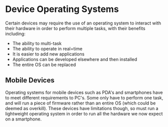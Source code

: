 # Device Operating Systems

Certain devices may require the use of an operating system to interact with their hardware in order to perform multiple
tasks, with their benefits including:

* The ability to multi-task
* The ability to operate in real=time
* It is easier to add new applications
* Applications can be developed elsewhere and then installed
* The entire OS can be replaced

## Mobile Devices 

Operating systems for mobile devices such as PDA's and smartphones have to meet different requirements to PC's. Some only
have to perform one task, and will run a piece of firmware rather than an entire OS (which could be deemed as overkill). 
These devices have limitations though, so must run a lightweight operating system in order to run all the hardware we 
now expect on a smartphone.
